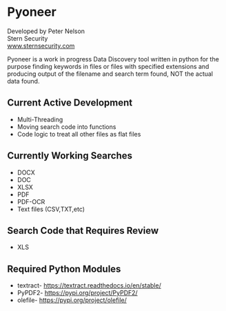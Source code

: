 # Pyoneer
Developed by Peter Nelson<br>
Stern Security<br>
www.sternsecurity.com

Pyoneer is a work in progress Data Discovery tool written in python for the purpose finding keywords in files or files with specified extensions and producing output of the filename and search term found, NOT the actual data found.

## Current Active Development
* Multi-Threading
* Moving search code into functions
* Code logic to treat all other files as flat files

## Currently Working Searches
* DOCX
* DOC
* XLSX
* PDF
* PDF-OCR
* Text files (CSV,TXT,etc)

## Search Code that Requires Review
* XLS

## Required Python Modules
* textract- https://textract.readthedocs.io/en/stable/
* PyPDF2- https://pypi.org/project/PyPDF2/
* olefile- https://pypi.org/project/olefile/
